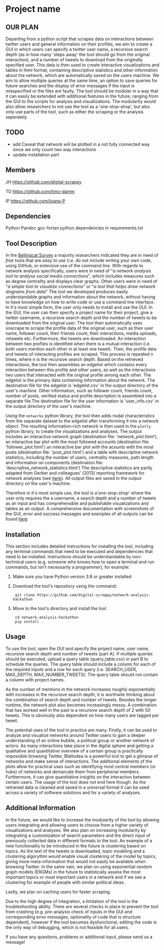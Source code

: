 # Project name
## OUR PLAN

Departing from a python script that scrapes data on interactions between twitter users and general information on their profiles, we aim to create a GUI in which users can specify a twitter user name, a recursive search depth (as in how many 'steps away' the tool should go from the original interaction), and a number of tweets to download from the originally specified user. This data is then used to create interactive visualizations and tables in html format, containing descriptive statistics and other information about the network, which are automatically saved on the users machine. We aim to allow multiple queries at the same time, an option to save queries for future searches and the display of error messages if the input is misspecified or the files are faulty.
The tool should be modular in a way that it can easily be extended with additional features in the future, ranging from the GUI to the scripts for analysis and visualizations. The modularity would also allow researchers to not use the tool as a 'one-stop-shop', but also only use parts of the tool, such as either the scraping or the analysis seperately.

## TODO

- add Caveat that network will be plotted in a not fully connected way since we only count two way interactions
- update installation part

## Members

JH https://github.com/digital-scrappy

TD https://github.com/timo-damm

IP https://github.com/Ioana-P
## Dependencies
Python
Pandoc
gcc-fortan
python dependencies in requirements.txt

## Tool Description
In the [Bellingcat Survey](https://www.bellingcat.com/resources/2022/08/12/these-are-the-tools-open-source-researchers-say-they-need/) a majority researchers indicated they are in need of *free* tools that are *easy to use* (i.e. do not include writing your own code, using GitHub, or extensive use of the command line. With regards to network analysis specifically, users were in need of "*a network analysis tool to analyse social media connections*", which includes measures such as degree centrality and displays clear graphs. Other users were in need of "*a simple tool to visualize connections*" or "*a tool that helps draw network diagrams from data*"
The tool we developed produces easily understandable graphs and information about the network, without having to have knowledge on how to write code or use a command line interface. 
In it's most simple form, the user only needs to install and use the GUI. In the GUI, the user can then specify a project name for their project, give a twitter username, a recursive search depth and the number of tweets to be downloaded from the original user. The tool then automatically uses snscrape to scrape the profile data of the original user, such as  their user name, follower count, their friends count, their interactions, media uploads, retweets etc. Furthermore, the tweets are downloaded. An interaction between two profiles is identified when there is a mutual interaction (i.e. both users mention each other in at least one tweet). Then, the profile data and tweets of interacting profiles are scraped. This process is repeated n times, where n is the recursive search depth. 
Based on the retrieved interactions, the tool then assembles an edgelist which contains every interaction between this profile and other users, as well as the interactions two users that interacted with the original profile among each other. The edgelist is the primary data containing information about the network. The destination file for the edgelist is 'edgelist.csv' in the output directory of the user's machine. 
Other information, such as follower count, friends count, number of posts, verified status and profile description is assembled into a separate file.The destination file for the user information is 'user_info.csv' in the output directory of the user's machine.

Using the ```networkx``` python library, the tool then adds nodal characteristics from the separate dataset to the edgelist after transforming it into a network object. The resulting information-rich network is then used in the ```plotly``` python library, to create the visualizations and analyses. The output includes an interactive network graph (destination file: 'network_plot.html'), an interactive bar plot with the most followed accounts (destination file: 'follower_plot.html') an interactive bar plot with the acounts with the most posts (destination file: 'post_plot.html') and a table with descriptive network statistics, including the number of users, centrality measures, path length and information on components (destination file: 'descriptive_network_statistics.html') The descriptive statistics are partly adapted from Gerber and colleagues' (2013) reporting framework for network analyses (see [here](https://onlinelibrary.wiley.com/doi/pdf/10.1111/ajps.12011?casa_token=MTVxax7BWfkAAAAA:e6v3H2ciJlZT1BRuF1vauHmeuJnnGLjarp91CNuY2RaDMCC1x-awCF6iVQAtBLIr655VGFGXGyocXkBZ)).
All output files are saved in the output directory on the user's machine.  

Therefore in it's most simple use, the tool is a'one-stop-shop' where the user only requires the a username, a search depth and a number of tweets as an input and has comprehensible and publishable visualizations and tables as an output. A comprehensive documentation with screenshots of the GUI, error and success messages and examples of all outputs can be found [here](https://digital-scrappy.github.io/bellingcat_demopages/)

## Installation
This section includes detailed instructions for installing the tool, including any terminal commands that need to be executed and dependencies that need to be installed. Instructions should be understandable by non-technical users (e.g. someone who knows how to open a terminal and run commands, but isn't necessarily a programmer), for example:

1. Make sure you have Python version 3.8 or greater installed

2. Download the tool's repository using the command:

        git clone https://github.com/digital-scrappy/network-analysis-hackathon

3. Move to the tool's directory and install the tool

        cd network-analysis-hackathon
        pip install .

## Usage
To use the tool, open the GUI and specify the project name, user name, recursive search depth and number of tweets (part A). If multiple queries should be executed, upload a query table (query_table.csv) in part B to schedule the queries. The query table should include a column for each of the required inputs and a row for each query (i.e. SEARCH_USER, MAX_DEPTH, MAX_NUMBER_TWEETS). The query table should not contain a column with project names.

As the number of mentions in the network increases roughly exponentially with increases in the recursive search depth, it is worthwile thinking about the combination of search depth and number of tweets. Besides the longer runtime, the network plot also becomes increasingly messy. A combination that has worked well in the past is a recursive search depth of 2 with 50 tweets. This is obviously also dependent on how many users are tagged per tweet. 

The potential uses of the tool in practice are many. Firstly, it can be used to analyze and visualize networks around Twitter users to gain a deeper understanding of an online bubble, a political group or another network of actors. As many interactions take place in the digital sphere and getting a qualitative and quantitative overview of a certain group is practically impossible browsing Twitter, Blattodea is a powerful tool to get a glimpse of networks and make sense of interactions. The additional elements of the plots allow for practical uses such as identifying most central members (or hubs) of networks and demarcate them from peripherial members. Furthermore, it can give quantitative insights on the interaction between certain users. 
The usage of the tool does not end here though. As the retrieved data is cleaned and saved in a universal format it can be used across a variety of software solutions and for a variety of analyses. 

## Additional Information
In the future, we would like to increase the modularity of the tool by allowing users integrating and allowing users to choose from a higher variety of visualizations and analyses. We also plan on increasing modularity by integrating a customization of search parameters and the direct input of previously collected data in different formats to the tool.
An example of a new functionality to be introduced in the future is clustering based on topics. As the text of the tweets is downloaded, topic modeling and a clustering algorythm would enable visual clustering of the model by topics, giving more meta-information that would not easily be available when browsing Twitter. 
In the same vain, we plan on using exponential random graph models (ERGMs) in the future to statistically assess the most important topics or most important users in a network and if we see a clustering for example of people with similar political ideas.

Lastly, we plan on caching users for faster scraping.

Due to the high degree of integration, a limitation of the tool is the troubleshooting ability. There are several checks in place to prevent the tool from crashing (e.g. pre-analysis check of inputs in the GUI and corresponding error messages, optionality of code that is structure dependent), however if the tool becomes dysfunctional, editing the code is the only way of debugging, which is not feasible for all users.

If you have any questions, problems or additional input, please send us a message!
